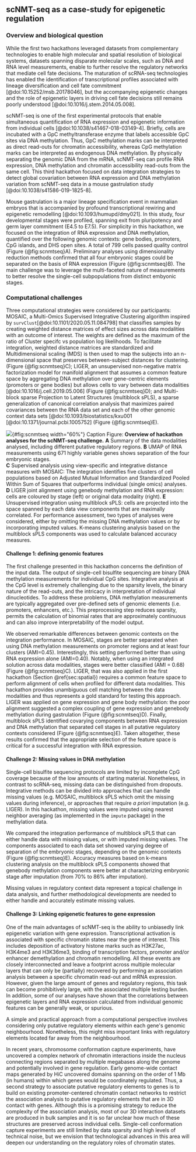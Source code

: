 ## scNMT-seq as a case-study for epigenetic regulation

### Overview and biological question

While the first two hackathons leveraged datasets from complementary technologies to enable high molecular and spatial resolution of biological systems, datasets spanning disparate molecular scales, such as DNA and RNA level measurements, enable to further resolve the regulatory networks that mediate cell fate decisions. The maturation of scRNA-seq technologies has enabled the identification of transcriptional profiles associated with lineage diversification and cell fate commitment [@doi:10.15252/msb.20178046], but the accompanying epigenetic changes and the role of epigenetic layers in driving cell fate decisions still remains poorly understood [@doi:10.1016/j.stem.2014.05.008].

scNMT-seq is one of the first experimental protocols that enable simultaneous quantification of RNA expression and epigenetic information from individual cells [@doi:10.1038/s41467-018-03149-4]. Briefly, cells are incubated with a GpC methyltransferase enzyme that labels accessible GpC sites via DNA methylation. Thus, GpC methylation marks can be interpreted as direct read-outs for chromatin accessibility, whereas CpG methylation marks can be interpreted as endogenous DNA methylation. By physically separating the genomic DNA from the mRNA, scNMT-seq can profile RNA expression, DNA methylation and chromatin accessibility read-outs from the same cell. This third hackathon focused on data integration strategies to detect global covariation between RNA expression and DNA methylation variation from scNMT-seq data in a mouse gastrulation study [@doi:10.1038/s41586-019-1825-8].

Mouse gastrulation is a major lineage specification event in mammalian embryos that is accompanied by profound transcriptional rewiring and epigenetic remodelling [@doi:10.1093/humupd/dmy021]. In this study, four developmental stages were profiled, spanning exit from pluripotency and germ layer commitment (E4.5 to E7.5). For simplicity in this hackathon, we focused on the integration of RNA expression and DNA methylation, quantified over the following genomic contexts: gene bodies, promoters, CpG islands, and DHS open sites. A total of 799 cells passed quality control (Figure {@fig:scnmtseq}A). Preliminary analyses using dimensionality reduction methods confirmed that all four embryonic stages could be separated on the basis of RNA expression (Figure {@fig:scnmtseq}B). The main challenge was to leverage the multi-faceted nature of measurements to better resolve the single-cell subpopulations from distinct embyonic stages.

### Computational challenges

Three computational strategies were considered by our participants: MOSAIC, a Multi-Omics Supervised Integrative Clustering algorithm inspired by `survClust`[@doi:10.1101/2020.05.11.084798] that classifies samples by creating weighted distance matrices of effect sizes across data modalities with an outcome of interest. The weights are defined as the maximum of the ratio of Cluster specifc vs population log likelihoods. To facilitate integration, weighted distance matrices are standardized and Multidimensional scaling (MDS) is then used to map the subjects into an n-dimensional space that preserves between-subject distances for clustering. (Figure {@fig:scnmtseq}C); LIGER, an unsupervised non-negative matrix factorization model for manifold alignment that assumes a common feature space by aggregating DNA methylation over gene-centric elements (promoters or gene bodies) but allows cells to vary between data modalities [@doi:10.1016/j.cell.2019.05.006] (Figure {@fig:scnmtseq}D); and Multi-block sparse Projection to Latent Structures (multiblock sPLS), a sparse generalization of canonical correlation analysis that maximizes paired covariances between the RNA data set and each of the other genomic context data sets [@doi:10.1093/biostatistics/kxu001 [@doi:10.1371/journal.pcbi.1005752] (Figure {@fig:scnmtseq}E).

![](images/scNMTseq.png){#fig:scnmtseq width="60%"} 
Caption Figure: **Overview of hackathon analyses for the scNMT-seq challenge.**
**A** Summary of the data modalities analysed, including different putative regulatory regions.
**B** UMAP of RNA measurements using 671 highly variable genes shows separation of the four embryonic stages.  
**C** Supervised analysis using view-specific and integrative distance measures with MOSAIC: The integration identifies five clusters of cell populations based on Adjusted Mutual Information and Standardized Pooled Within Sum of Squares that outperforms individual (single omics) analyses.  
**D** LIGER joint alignment using genebody methylation and RNA expression: cells are coloured by stage (left) or original data modality (right).
**E** Unsupervised integration using multiblock sPLS: cells are projected into the space spanned by each data view components that are maximally correlated. For performance assessment, two types of analyses were considered, either by omitting the missing DNA methylation values or by incorporating imputed values. K-means clustering analysis based on the multiblock sPLS components was used to calculate balanced accuracy measures.


#### Challenge 1: defining genomic features

The first challenge presented in this hackathon concerns the definition of the input data. The output of single-cell bisulfite sequencing are binary DNA methylation measurements for individual CpG sites. Integrative analysis at the CpG level is extremely challenging due to the sparsity levels, the binary nature of the read-outs, and the intricacy in interpretation of individual dinucleotides. To address these problems, DNA methylation measurements are typically aggregated over pre-defined sets of genomic elements (i.e. promoters, enhancers, etc.). This preprocessing step reduces sparsity, permits the calculation of binomial rates that are approximately continuous and can also improve interpretability of the model output.

<!-- There are two common strategies to define genomic elements. The first one is to use a running window approach across the entire genome. This strategy has been successful to distinguish heterogeneous cell types, but it does not improve interpretabiliy and it typically leads to an enormously large feature set. The alternative strategy is to adopt a biologically-informed approach where genic annotations (e.g. genebody, exon, or promoter regions) as well as ChIP-seq data or chromatin accessibility information is employed to restrict the feature space to genomic regions of regulatory potential. -->

We observed remarkable differences between genomic contexts on the integration performance. In MOSAIC, stages are better separated when using DNA methylation measurements on promoter regions and at least four clusters (AMI=0.45). Interestingly, this setting performed better than using RNA expression alone (AMI=0.40). Notably, when using an integrated solution across data modalities, stages were better classified (AMI = 0.68) (Figure {@fig:scnmtseq}C). LIGER, that was also applied in the first hackathon (Section @ref{sec:spatial}) requires a common feature space to perform alignment of cells when profiled for different data modalities. This hackathon provides unambiguous cell matching between the data modalities and thus represents a gold standard for testing this approach. LIGER was applied on gene expression and gene body methylation: the poor alignment suggested a complex coupling of gene expression and genebody methylation during gastrulation (Figure {@fig:scnmtseq}D). Finally, multiblock sPLS identified covarying components between RNA expression and DNA methylation that separated cell stages in all putative regulatory contexts considered (Figure {@fig:scnmtseq}E). Taken altogether, these results confirmed that the appropriate selection of the feature space is critical for a successful integration with RNA expression.


#### Challenge 2: Missing values in DNA methylation

Single-cell bisulfite sequencing protocols are limited by incomplete CpG coverage because of the low amounts of starting material. Nonetheless, in contrast to scRNA-seq, missing data can be distinguished from dropouts. Integrative methods can be divided into approaches that can handle missing values (e.g. MOSAIC, multiblock sPLS which omit the missing values during inference), or approaches that require *a priori* imputation (e.g. LIGER). In this hackathon, missing values were imputed using nearest neighbor averaging (as implemented in the `impute` package) in the methylation data.

We compared the integration performance of multiblock sPLS that can either handle data with missing values, or with imputed missing values. The components associated to each data set showed varying degree of separation of the embryonic stages, depending on the genomic contexts (Figure {@fig:scnmtseq}E). Accuracy measures based on k-means clustering analysis on the multiblock sPLS components showed that genebody methylation components were better at characterizing embryonic stage after imputation (from 70% to 86% after imputation).

Missing values in regulatory context data represent a topical challenge in data analysis, and further methodological developments are needed to either handle and accurately estimate missing values.


#### Challenge 3: Linking epigenetic features to gene expression

One of the main advantages of scNMT-seq is the ability to unbiasedly link epigenetic variation with gene expression. Transcriptional activation is associated with specific chromatin states near the gene of interest. This includes deposition of activatory histone marks such as H3K27ac, H3K4me3 and H3K36me3, binding of transcription factors, promoter and/or enhancer demethylation and chromatin remodelling. All these events are closely interconnected and leave a footprint across multiple molecular layers that can only be (partially) recovered by performing an association analysis between a specific chromatin read-out and mRNA expression. However, given the large amount of genes and regulatory regions, this task can become prohibitively large, with the associated multiple testing burden. In addition, some of our analyses have shown that the correlations between epigenetic layers and RNA expression calculated from individual genomic features can be generally weak, or spurious.

A simple and practical approach from a computational perspective involves considering only putative regulatory elements within each gene's genomic neighbourhood. Nonetheless, this might miss important links with regulatory elements located far away from the neighbourhood.

In recent years, chromosome conformation capture experiments, have uncovered a complex network of chromatin interactions inside the nucleus connecting regions separated by multiple megabases along the genome and potentially involved in gene regulation. Early genome-wide contact maps generated by HiC uncovered domains spanning on the order of 1 Mb (in humans) within which genes would be coordinately regulated. Thus, a second strategy to associate putative regulatory elements to genes is to build on existing promoter-centered chromatin contact networks to restrict the association analysis to putative regulatory elements that are in 3D contact with genes.
Although this is a promising strategy to reduce the complexity of the association analysis, most of our 3D interaction datasets are produced in bulk samples and it is so far unclear how much of these structures are preserved across individual cells. Single-cell conformation capture experiments are still limited by data sparsity and high levels of technical noise, but we envision that technological advances in this area will deepen our understanding on the regulatory roles of chromatin states.
